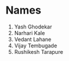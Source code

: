 # Names

1. Yash Ghodekar
2. Narhari Kale
3. Vedant Lahane
4. Vijay Tembugade
5. Rushikesh Tarapure
